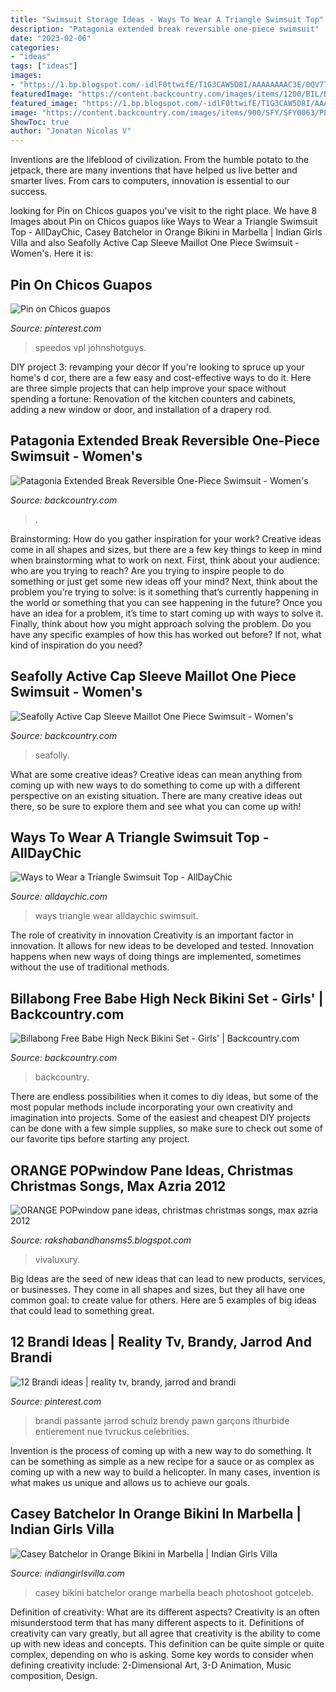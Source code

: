 ```yaml
---
title: "Swimsuit Storage Ideas - Ways To Wear A Triangle Swimsuit Top"
description: "Patagonia extended break reversible one-piece swimsuit"
date: "2023-02-06"
categories:
- "ideas"
tags: ["ideas"]
images:
- "https://1.bp.blogspot.com/-idlF0ttwifE/T1G3CAW5D8I/AAAAAAAAC3E/0QV7TNvdglg/s1600/zara+shoes_+vivaluxury_fashion_blog-6.jpg"
featuredImage: "https://content.backcountry.com/images/items/1200/BIL/BIL039H/MUL_D3.jpg"
featured_image: "https://1.bp.blogspot.com/-idlF0ttwifE/T1G3CAW5D8I/AAAAAAAAC3E/0QV7TNvdglg/s1600/zara+shoes_+vivaluxury_fashion_blog-6.jpg"
image: "https://content.backcountry.com/images/items/900/SFY/SFY0063/PL_D1.jpg"
ShowToc: true
author: "Jonatan Nicolas V"
---
```



Inventions are the lifeblood of civilization. From the humble potato to the jetpack, there are many inventions that have helped us live better and smarter lives. From cars to computers, innovation is essential to our success.

	

		
looking for Pin on Chicos guapos you've visit to the right place. We have 8 Images about Pin on Chicos guapos like Ways to Wear a Triangle Swimsuit Top - AllDayChic, Casey Batchelor in Orange Bikini in Marbella | Indian Girls Villa and also Seafolly Active Cap Sleeve Maillot One Piece Swimsuit - Women&#039;s. Here it is:
		
    
## Pin On Chicos Guapos

<img loading=lazy src="https://i.pinimg.com/originals/44/06/4e/44064ea527e1996d945ee5cf0a4b7e6b.jpg" onerror="this.onerror=null;this.src='https://tse4.mm.bing.net/th?id=OIP.NPDsBf4Kk054UBpa-cbxmAHaJJ&amp;pid=15.1';" alt="Pin on Chicos guapos">

_Source: pinterest.com_

>speedos vpl johnshotguys. 

	

DIY project 3: revamping your décor
If you're looking to spruce up your home's d cor, there are a few easy and cost-effective ways to do it. Here are three simple projects that can help improve your space without spending a fortune: Renovation of the kitchen counters and cabinets, adding a new window or door, and installation of a drapery rod.

    
## Patagonia Extended Break Reversible One-Piece Swimsuit - Women&#039;s

<img loading=lazy src="https://content.backcountry.com/images/items/900/PAT/PATZ9DX/RIPGRE.jpg" onerror="this.onerror=null;this.src='https://tse4.mm.bing.net/th?id=OIP.sUiogiJ42p5CVhSKtywiiAHaHa&amp;pid=15.1';" alt="Patagonia Extended Break Reversible One-Piece Swimsuit - Women&#039;s">

_Source: backcountry.com_

>. 

	

Brainstorming: How do you gather inspiration for your work?
Creative ideas come in all shapes and sizes, but there are a few key things to keep in mind when brainstorming what to work on next. First, think about your audience: who are you trying to reach? Are you trying to inspire people to do something or just get some new ideas off your mind? Next, think about the problem you’re trying to solve: is it something that’s currently happening in the world or something that you can see happening in the future? Once you have an idea for a problem, it’s time to start coming up with ways to solve it. Finally, think about how you might approach solving the problem. Do you have any specific examples of how this has worked out before? If not, what kind of inspiration do you need?

    
## Seafolly Active Cap Sleeve Maillot One Piece Swimsuit - Women&#039;s

<img loading=lazy src="https://content.backcountry.com/images/items/900/SFY/SFY0063/PL_D1.jpg" onerror="this.onerror=null;this.src='https://tse3.mm.bing.net/th?id=OIP.U92qwBj9nuexU4lNScFmwwHaHa&amp;pid=15.1';" alt="Seafolly Active Cap Sleeve Maillot One Piece Swimsuit - Women&#039;s">

_Source: backcountry.com_

>seafolly. 

	

What are some creative ideas?
Creative ideas can mean anything from coming up with new ways to do something to come up with a different perspective on an existing situation. There are many creative ideas out there, so be sure to explore them and see what you can come up with!

    
## Ways To Wear A Triangle Swimsuit Top - AllDayChic

<img loading=lazy src="https://alldaychic.com/wp-content/uploads/2014/05/Ways-to-Wear-a-Triangle-Swimsuit-Top1.jpg" onerror="this.onerror=null;this.src='https://tse3.mm.bing.net/th?id=OIP.RmnU2S7XT66FHbfEK3fTkAHaFH&amp;pid=15.1';" alt="Ways to Wear a Triangle Swimsuit Top - AllDayChic">

_Source: alldaychic.com_

>ways triangle wear alldaychic swimsuit. 

	

The role of creativity in innovation
Creativity is an important factor in innovation. It allows for new ideas to be developed and tested. Innovation happens when new ways of doing things are implemented, sometimes without the use of traditional methods.

    
## Billabong Free Babe High Neck Bikini Set - Girls&#039; | Backcountry.com

<img loading=lazy src="https://content.backcountry.com/images/items/1200/BIL/BIL039H/MUL_D3.jpg" onerror="this.onerror=null;this.src='https://tse2.mm.bing.net/th?id=OIP.oPNk2NQicIAWAEJTD2TguQHaHa&amp;pid=15.1';" alt="Billabong Free Babe High Neck Bikini Set - Girls&#039; | Backcountry.com">

_Source: backcountry.com_

>backcountry. 

	

There are endless possibilities when it comes to diy ideas, but some of the most popular methods include incorporating your own creativity and imagination into projects. Some of the easiest and cheapest DIY projects can be done with a few simple supplies, so make sure to check out some of our favorite tips before starting any project.

    
## ORANGE POPwindow Pane Ideas, Christmas Christmas Songs, Max Azria 2012

<img loading=lazy src="https://1.bp.blogspot.com/-idlF0ttwifE/T1G3CAW5D8I/AAAAAAAAC3E/0QV7TNvdglg/s1600/zara+shoes_+vivaluxury_fashion_blog-6.jpg" onerror="this.onerror=null;this.src='https://tse1.mm.bing.net/th?id=OIP.epSDX2kDL8VpV7OWXAqCmgHaLH&amp;pid=15.1';" alt="ORANGE POPwindow pane ideas, christmas christmas songs, max azria 2012">

_Source: rakshabandhansms5.blogspot.com_

>vivaluxury. 

	

Big Ideas are the seed of new ideas that can lead to new products, services, or businesses. They come in all shapes and sizes, but they all have one common goal: to create value for others. Here are 5 examples of big ideas that could lead to something great.

    
## 12 Brandi Ideas | Reality Tv, Brandy, Jarrod And Brandi

<img loading=lazy src="https://i.pinimg.com/474x/a6/c8/9c/a6c89cbfc590580ac87c0be02aae8ad1--bright-ideas-video-games.jpg" onerror="this.onerror=null;this.src='https://tse4.mm.bing.net/th?id=OIP.LhQULY-NghgLpkBu5A4CDAAAAA&amp;pid=15.1';" alt="12 Brandi ideas | reality tv, brandy, jarrod and brandi">

_Source: pinterest.com_

>brandi passante jarrod schulz brendy pawn garçons ithurbide entierement nue tvruckus celebrities. 

	

Invention is the process of coming up with a new way to do something. It can be something as simple as a new recipe for a sauce or as complex as coming up with a new way to build a helicopter. In many cases, invention is what makes us unique and allows us to achieve our goals.

    
## Casey Batchelor In Orange Bikini In Marbella | Indian Girls Villa

<img loading=lazy src="http://www.gotceleb.com/wp-content/uploads/photos/casey-batchelor/in-orange-bikini-in-marbella/Casey-Batchelor-in-Orange-Bikini-2016--03.jpg" onerror="this.onerror=null;this.src='https://tse1.mm.bing.net/th?id=OIP.FozGaur_IXsvXR8TsaxjIQHaKJ&amp;pid=15.1';" alt="Casey Batchelor in Orange Bikini in Marbella | Indian Girls Villa">

_Source: indiangirlsvilla.com_

>casey bikini batchelor orange marbella beach photoshoot gotceleb. 

	

Definition of creativity: What are its different aspects?
Creativity is an often misunderstood term that has many different aspects to it. Definitions of creativity can vary greatly, but all agree that creativity is the ability to come up with new ideas and concepts. This definition can be quite simple or quite complex, depending on who is asking. Some key words to consider when defining creativity include: 2-Dimensional Art, 3-D Animation, Music composition, Design.

